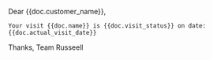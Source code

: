 <p>Dear {{doc.customer_name}},</p>

<pre><code>Your visit {{doc.name}} is {{doc.visit_status}} on date: {{doc.actual_visit_date}}
</code></pre>

<p>Thanks,
Team Russeell</p>
